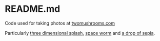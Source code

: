 README.md
=========

Code used for taking photos at [twomushrooms.com](twomushrooms.com)

Particularly [three dimensional splash](http://twomushrooms.com/three-dimensional-splash),
[space worm](http://twomushrooms.com/space-worm) and [a drop of sepia](http://twomushrooms.com/space-worm).
